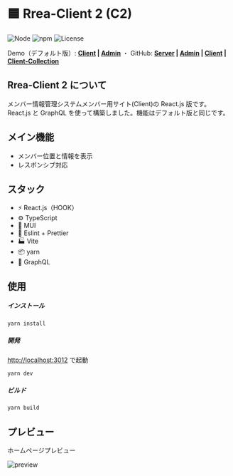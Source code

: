 # 🟦 Rrea-Client 2 (C2)

![Node](https://img.shields.io/badge/Node.js-v18.0.0-fb7185.svg?logo=&style=flat-square)  ![npm](https://img.shields.io/badge/npm-1.0.0-84CC16.svg?style=flat-square)  ![License](https://img.shields.io/badge/License-MIT-0284C7.svg?logo=&style=flat-square)

Demo（デフォルト版）:  **[Client](http://rrea-client.live) | [Admin](http://rrea-admin.live)**   ・  GitHub: **[Server](https://github.com/kensoz/Rrea-server) | [Admin](https://github.com/kensoz/Rrea-admin) | [Client](https://github.com/kensoz/Rrea-client) | [Client-Collection](https://github.com/kensoz/Rrea-client-collection)**

## Rrea-Client 2 について

メンバー情報管理システムメンバー用サイト(Client)の React.js 版です。  
React.js と GraphQL を使って構築しました。機能はデフォルト版と同じです。

## メイン機能

+ メンバー位置と情報を表示
+ レスポンシブ対応



## スタック

- ⚡️ React.js（HOOK）
- ⚙️ TypeScript
- 🎨 MUI
- 📑 Eslint + Prettier
- 🏭 Vite
- 📦 yarn
- 🔺 GraphQL



## 使用

##### インストール

```bash
yarn install
```

##### 開発

[http://localhost:3012](http://localhost:3012) で起動

```bash
yarn dev
```

##### ビルド

```bash
yarn build
```



## プレビュー

ホームページプレビュー

![preview](https://s2.loli.net/2022/07/14/K9HylCDh8boqr36.jpg)
